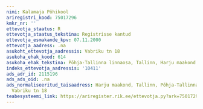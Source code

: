 ```yaml
---
nimi: Kalamaja Põhikool
ariregistri_kood: 75017296
kmkr_nr: ''
ettevotja_staatus: R
ettevotja_staatus_tekstina: Registrisse kantud
ettevotja_esmakande_kpv: 07.11.2000
ettevotja_aadress: .na
asukoht_ettevotja_aadressis: Vabriku tn 18
asukoha_ehak_kood: 614
asukoha_ehak_tekstina: Põhja-Tallinna linnaosa, Tallinn, Harju maakond
indeks_ettevotja_aadressis: '10411'
ads_adr_id: 2115196
ads_ads_oid: .na
ads_normaliseeritud_taisaadress: Harju maakond, Tallinn, Põhja-Tallinna linnaosa,
  Vabriku tn 18
teabesysteemi_link: https://ariregister.rik.ee/ettevotja.py?ark=75017296&ref=rekvisiidid
---
```

